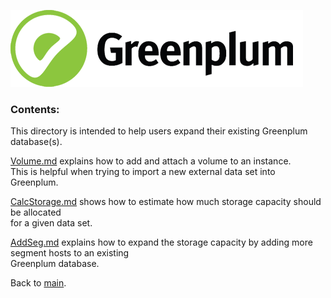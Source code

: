![Greenplum](https://github.com/syuja/GreenPlumSetup/blob/master/img/greenplum-logo.png)
<a id='top'></a>

### Contents:   
This directory is intended to help users expand their existing Greenplum database(s).   

[Volume.md](https://github.com/syuja/GreenPlumSetup/blob/master/expand/Volume.md) explains how to add and attach a volume to an instance.  
This is helpful when trying to import a new external data set into Greenplum.  

[CalcStorage.md](https://github.com/syuja/GreenPlumSetup/blob/master/expand/CalcStorage.md) shows how to estimate how much storage capacity should be allocated   
for a given data set.  

[AddSeg.md](https://github.com/syuja/GreenPlumSetup/blob/master/expand/AddSeg.md) explains how to expand the storage capacity by adding more segment hosts to an existing  
Greenplum database.   



Back to [main](https://github.com/syuja/GreenPlumSetup).
